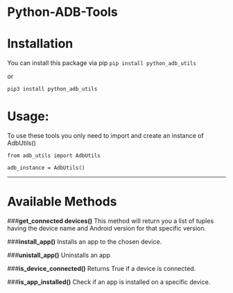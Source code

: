 # Python-ADB-Tools

Installation
======
You can install this package via pip
`pip install python_adb_utils`

or

`pip3 install python_adb_utils`


Usage:
======

To use these tools you only need to import and create an instance of AdbUtils()

`from adb_utils import AdbUtils`

`adb_instance = AdbUtils()`

___

Available Methods
======

###**get_connected devices()**
This method will return you a list of tuples having the device name and Android version for that specific version.

###**install_app()**
Installs an app to the chosen device.


###**unistall_app()**
Uninstalls an app


###**is_device_connected()**
Returns True if a device is connected.


###**is_app_installed()**
Check if an app is installed on a specific device.